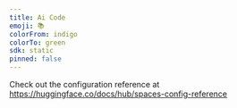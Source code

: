 ```yaml
---
title: Ai Code
emoji: 📚
colorFrom: indigo
colorTo: green
sdk: static
pinned: false
---
```


Check out the configuration reference at https://huggingface.co/docs/hub/spaces-config-reference
